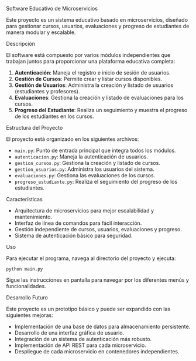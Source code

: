 Software Educativo de Microservicios

Este proyecto es un sistema educativo basado en microservicios, diseñado para gestionar cursos, usuarios, evaluaciones y progreso de estudiantes de manera modular y escalable.

Descripción

El software está compuesto por varios módulos independientes que trabajan juntos para proporcionar una plataforma educativa completa:

1. **Autenticación**: Maneja el registro e inicio de sesión de usuarios.
2. **Gestión de Cursos**: Permite crear y listar cursos disponibles.
3. **Gestión de Usuarios**: Administra la creación y listado de usuarios (estudiantes y profesores).
4. **Evaluaciones**: Gestiona la creación y listado de evaluaciones para los cursos.
5. **Progreso del Estudiante**: Realiza un seguimiento y muestra el progreso de los estudiantes en los cursos.

Estructura del Proyecto

El proyecto está organizado en los siguientes archivos:

- `main.py`: Punto de entrada principal que integra todos los módulos.
- `autenticacion.py`: Maneja la autenticación de usuarios.
- `gestion_cursos.py`: Gestiona la creación y listado de cursos.
- `gestion_usuarios.py`: Administra los usuarios del sistema.
- `evaluaciones.py`: Gestiona las evaluaciones de los cursos.
- `progreso_estudiante.py`: Realiza el seguimiento del progreso de los estudiantes.

Características

- Arquitectura de microservicios para mejor escalabilidad y mantenimiento.
- Interfaz de línea de comandos para fácil interacción.
- Gestión independiente de cursos, usuarios, evaluaciones y progreso.
- Sistema de autenticación básico para seguridad.

Uso

Para ejecutar el programa, navega al directorio del proyecto y ejecuta:

```
python main.py
```

Sigue las instrucciones en pantalla para navegar por los diferentes menús y funcionalidades.

Desarrollo Futuro

Este proyecto es un prototipo básico y puede ser expandido con las siguientes mejoras:

- Implementación de una base de datos para almacenamiento persistente.
- Desarrollo de una interfaz gráfica de usuario.
- Integración de un sistema de autenticación más robusto.
- Implementación de API REST para cada microservicio.
- Despliegue de cada microservicio en contenedores independientes.
